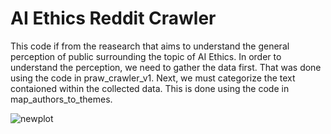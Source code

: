 # AI Ethics Reddit Crawler

This code if from the reasearch that aims to understand the general perception of public surrounding the topic of AI Ethics.
In order to understand the perception, we need to gather the data first. That was done using the code in praw_crawler_v1.
Next, we must categorize the text contaioned within the collected data. This is done using the code in map_authors_to_themes.

![newplot](https://github.com/swapnil1198s/AI-Ethics-Reddit-Crawler/assets/46658528/d4831c2c-d602-459d-998d-4346b40c50ff)
